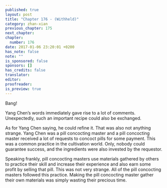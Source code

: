 ```yaml
---
published: true
layout: post
title: "Chapter 176 - (Withheld)"
category: zhan-xian
previous_chapter: 175
next_chapter:
chapter:
  number: 176
date: 2017-01-06 23:20:01 +0200
has_note: false
note: ""
is_sponsored: false
sponsors: []
has_credits: false
translator:
editor:
proofreader:
is_preview: true
---
```

Bang!

Yang Chen’s words immediately gave rise to a lot of comments. Unexpectedly, such an important recipe could also be exchanged.

As for Yang Chen saying, he could refine it. That was also not anything strange. Yang Chen was a pill concocting master and a pill concocting master received a lot of requests to concoct pills for some payment. This was a common practice in the cultivation world. Only, nobody could guarantee success, and the ingredients were also invested by the requestor.

Speaking frankly, pill concocting masters use materials gathered by others to practice their skill and increase their experience and also earn some profit by selling that pill. This was not very strange. All of the pill concocting masters followed this practice. Making the pill concocting master gather their own materials was simply wasting their precious time. 
